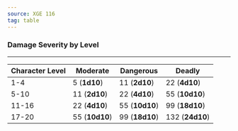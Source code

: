 ```yaml
---
source: XGE 116
tag: table
---
```


### Damage Severity by Level
---
|Character Level|Moderate|Dangerous|Deadly|
|-----|-----|-----|-----|
|1-4|5 (**1d10**)| 11 (**2d10**)| 22 (**4d10**)|
|5-10|11 (**2d10**)| 22 (**4d10**)| 55 (**10d10**)|
|11-16|22 (**4d10**)| 55 (**10d10**)| 99 (**18d10**)|
|17-20|55 (**10d10**)| 99 (**18d10**)| 132 (**24d10**)|
